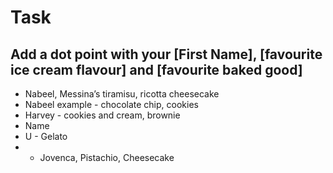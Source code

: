 # Task

## Add a dot point with your [First Name], [favourite ice cream flavour] and [favourite baked good]

* Nabeel, Messina’s tiramisu, ricotta cheesecake
* Nabeel example - chocolate chip, cookies
* Harvey - cookies and cream, brownie
* Name 
* U - Gelato
* * Jovenca, Pistachio, Cheesecake
